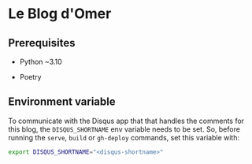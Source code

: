 # Le Blog d'Omer


## Prerequisites

- Python ~3.10

- Poetry


## Environment variable

To communicate with the Disqus app that that handles the comments for this blog, the `DISQUS_SHORTNAME` env variable needs to be set. So, before running the `serve`, `build` or `gh-deploy` commands, set this variable with:

```bash
export DISQUS_SHORTNAME="<disqus-shortname>"
```

